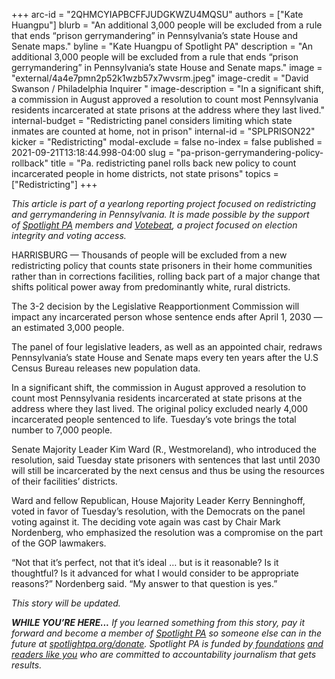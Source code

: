 +++
arc-id = "2QHMCYIAPBCFFJUDGKWZU4MQSU"
authors = ["Kate Huangpu"]
blurb = "An additional 3,000 people will be excluded from a rule that ends “prison gerrymandering” in Pennsylvania’s state House and Senate maps."
byline = "Kate Huangpu of Spotlight PA"
description = "An additional 3,000 people will be excluded from a rule that ends “prison gerrymandering” in Pennsylvania’s state House and Senate maps."
image = "external/4a4e7pmn2p52k1wzb57x7wvsrm.jpeg"
image-credit = "David Swanson / Philadelphia Inquirer "
image-description = "In a significant shift, a commission in August approved a resolution to count most Pennsylvania residents incarcerated at state prisons at the address where they last lived."
internal-budget = "Redistricting panel considers limiting which state inmates are counted at home, not in prison"
internal-id = "SPLPRISON22"
kicker = "Redistricting"
modal-exclude = false
no-index = false
published = 2021-09-21T13:18:44.998-04:00
slug = "pa-prison-gerrymandering-policy-rollback"
title = "Pa. redistricting panel rolls back new policy to count incarcerated people in home districts, not state prisons"
topics = ["Redistricting"]
+++

<i>This article is part of a yearlong reporting project focused on redistricting and gerrymandering in Pennsylvania. It is made possible by the support of&nbsp;</i><a href="https://www.spotlightpa.org/"><i>Spotlight PA</i></a><i>&nbsp;members and&nbsp;</i><a href="https://votebeat.org/"><i>Votebeat</i></a><i>, a project focused on election integrity and voting access.</i>

HARRISBURG — Thousands of people will be excluded from a new redistricting policy that counts state prisoners in their home communities rather than in corrections facilities, rolling back part of a major change that shifts political power away from predominantly white, rural districts.

The 3-2 decision by the Legislative Reapportionment Commission will impact any incarcerated person whose sentence ends after April 1, 2030 — an estimated 3,000 people.

The panel of four legislative leaders, as well as an appointed chair, redraws Pennsylvania’s state House and Senate maps every ten years after the U.S Census Bureau releases new population data.

<script src="https://www.spotlightpa.org/embed.js" async></script><div data-spl-embed-version="1" data-spl-src="https://www.spotlightpa.org/embeds/newsletter/"></div>

In a significant shift, the commission in August approved a resolution to count most Pennsylvania residents incarcerated at state prisons at the address where they last lived. The original policy excluded nearly 4,000 incarcerated people sentenced to life. Tuesday’s vote brings the total number to 7,000 people.

Senate Majority Leader Kim Ward (R., Westmoreland), who introduced the resolution, said Tuesday state prisoners with sentences that last until 2030 will still be incarcerated by the next census and thus be using the resources of their facilities’ districts.

Ward and fellow Republican, House Majority Leader Kerry Benninghoff, voted in favor of Tuesday’s resolution, with the Democrats on the panel voting against it. The deciding vote again was cast by Chair Mark Nordenberg, who emphasized the resolution was a compromise on the part of the GOP lawmakers.

“Not that it’s perfect, not that it’s ideal … but is it reasonable? Is it thoughtful? Is it advanced for what I would consider to be appropriate reasons?” Nordenberg said. “My answer to that question is yes.”

<i>This story will be updated.</i>

<i><b>WHILE YOU’RE HERE...</b></i><i> If you learned something from this story, pay it forward and become a member of </i><a href="https://www.spotlightpa.org/"><i>Spotlight PA</i></a><i> so someone else can in the future at </i><a href="http://spotlightpa.org/donate"><i>spotlightpa.org/donate</i></a><i>. Spotlight PA is funded by</i><a href="https://www.spotlightpa.org/support"><i> foundations</i></a><i> </i><a href="https://www.spotlightpa.org/support"><i>and readers like you</i></a><i> who are committed to accountability journalism that gets results.</i>
